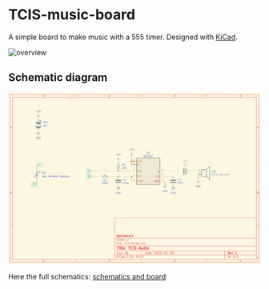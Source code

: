 # TCIS-music-board

A simple board to make music with a 555 timer. Designed with [KiCad](https://kicad.org/).

![overview](./assets/overview.jpg)

## Schematic diagram

![overview](./assets/schematics.png)

Here the full schematics: [schematics and board](./schematics_board.pdf)

